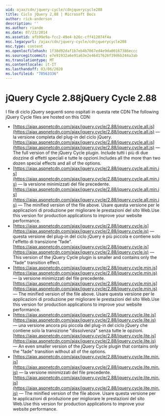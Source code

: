 ```yaml
---
uid: ajax/cdn/jquery-cycle/cdnjquerycycle288
title: Ciclo jQuery 2,88 | Microsoft Docs
author: rick-anderson
description: ''
ms.author: riande
ms.date: 07/23/2014
ms.assetid: afb99e9a-fcc2-49e4-b26c-cff412074f4a
msc.legacyurl: /ajax/cdn/jquery-cycle/cdnjquerycycle288
msc.type: content
ms.openlocfilehash: 1f38d92daf1b7eb4b7067ed4e9da00167386eccc
ms.sourcegitcommit: e7e91932a6e91a63e2e46417626f39d6b244a3ab
ms.translationtype: MT
ms.contentlocale: it-IT
ms.lasthandoff: 03/06/2020
ms.locfileid: "78563336"
---
```

# <a name="jquery-cycle-288"></a><span data-ttu-id="1c5bb-102">jQuery Cycle 2.88</span><span class="sxs-lookup"><span data-stu-id="1c5bb-102">jQuery Cycle 2.88</span></span>

<span data-ttu-id="1c5bb-103">I file di ciclo jQuery seguenti sono ospitati in questa rete CDN:</span><span class="sxs-lookup"><span data-stu-id="1c5bb-103">The following jQuery Cycle files are hosted on this CDN:</span></span>

- <span data-ttu-id="1c5bb-104">[https://ajax.aspnetcdn.com/ajax/jquery.cycle/2.88/jquery.cycle.all.js](https://ajax.aspnetcdn.com/ajax/jquery.cycle/2.88/jquery.cycle.all.js) &mdash; la versione completa del plug-in del ciclo jQuery.</span><span class="sxs-lookup"><span data-stu-id="1c5bb-104">[https://ajax.aspnetcdn.com/ajax/jquery.cycle/2.88/jquery.cycle.all.js](https://ajax.aspnetcdn.com/ajax/jquery.cycle/2.88/jquery.cycle.all.js) &mdash; The full version of the jQuery Cycle plugin.</span></span> <span data-ttu-id="1c5bb-105">Include tutti i più di due dozzine di effetti speciali e tutte le opzioni.</span><span class="sxs-lookup"><span data-stu-id="1c5bb-105">Includes all the more than two dozen special effects and all of the options.</span></span>
- <span data-ttu-id="1c5bb-106">[https://ajax.aspnetcdn.com/ajax/jquery.cycle/2.88/jquery.cycle.all.min.js](https://ajax.aspnetcdn.com/ajax/jquery.cycle/2.88/jquery.cycle.all.min.js) &mdash; la versione minimizzati del file precedente.</span><span class="sxs-lookup"><span data-stu-id="1c5bb-106">[https://ajax.aspnetcdn.com/ajax/jquery.cycle/2.88/jquery.cycle.all.min.js](https://ajax.aspnetcdn.com/ajax/jquery.cycle/2.88/jquery.cycle.all.min.js) &mdash; The minified version of the file above.</span></span> <span data-ttu-id="1c5bb-107">Usare questa versione per le applicazioni di produzione per migliorare le prestazioni del sito Web.</span><span class="sxs-lookup"><span data-stu-id="1c5bb-107">Use this version for production applications to improve your website performance.</span></span>
- <span data-ttu-id="1c5bb-108">[https://ajax.aspnetcdn.com/ajax/jquery.cycle/2.88/jquery.cycle.js](https://ajax.aspnetcdn.com/ajax/jquery.cycle/2.88/jquery.cycle.js) &mdash; questa versione del plug-in del ciclo jQuery è più piccola e contiene solo l'effetto di transizione "fade".</span><span class="sxs-lookup"><span data-stu-id="1c5bb-108">[https://ajax.aspnetcdn.com/ajax/jquery.cycle/2.88/jquery.cycle.js](https://ajax.aspnetcdn.com/ajax/jquery.cycle/2.88/jquery.cycle.js) &mdash; This version of the jQuery Cycle plugin is smaller and contains only the "fade" transition effect.</span></span>
- <span data-ttu-id="1c5bb-109">[https://ajax.aspnetcdn.com/ajax/jquery.cycle/2.88/jquery.cycle.min.js](https://ajax.aspnetcdn.com/ajax/jquery.cycle/2.88/jquery.cycle.min.js) &mdash; la versione minimizzati del file precedente.</span><span class="sxs-lookup"><span data-stu-id="1c5bb-109">[https://ajax.aspnetcdn.com/ajax/jquery.cycle/2.88/jquery.cycle.min.js](https://ajax.aspnetcdn.com/ajax/jquery.cycle/2.88/jquery.cycle.min.js) &mdash; The minified version of the file above.</span></span> <span data-ttu-id="1c5bb-110">Usare questa versione per le applicazioni di produzione per migliorare le prestazioni del sito Web.</span><span class="sxs-lookup"><span data-stu-id="1c5bb-110">Use this version for production applications to improve your website performance.</span></span>
- <span data-ttu-id="1c5bb-111">[https://ajax.aspnetcdn.com/ajax/jquery.cycle/2.88/jquery.cycle.lite.js](https://ajax.aspnetcdn.com/ajax/jquery.cycle/2.88/jquery.cycle.lite.js) &mdash; una versione ancora più piccola del plug-in del ciclo jQuery che contiene solo la transizione "dissolvenza" senza tutte le opzioni.</span><span class="sxs-lookup"><span data-stu-id="1c5bb-111">[https://ajax.aspnetcdn.com/ajax/jquery.cycle/2.88/jquery.cycle.lite.js](https://ajax.aspnetcdn.com/ajax/jquery.cycle/2.88/jquery.cycle.lite.js) &mdash; An even smaller version of the jQuery Cycle plugin that contains only the "fade" transition without all of the options.</span></span>
- <span data-ttu-id="1c5bb-112">[https://ajax.aspnetcdn.com/ajax/jquery.cycle/2.88/jquery.cycle.lite.min.js](https://ajax.aspnetcdn.com/ajax/jquery.cycle/2.88/jquery.cycle.lite.min.js) &mdash; la versione minimizzati del file precedente.</span><span class="sxs-lookup"><span data-stu-id="1c5bb-112">[https://ajax.aspnetcdn.com/ajax/jquery.cycle/2.88/jquery.cycle.lite.min.js](https://ajax.aspnetcdn.com/ajax/jquery.cycle/2.88/jquery.cycle.lite.min.js) &mdash; The minified version of the file above.</span></span> <span data-ttu-id="1c5bb-113">Usare questa versione per le applicazioni di produzione per migliorare le prestazioni del sito Web.</span><span class="sxs-lookup"><span data-stu-id="1c5bb-113">Use this version for production applications to improve your website performance.</span></span>
